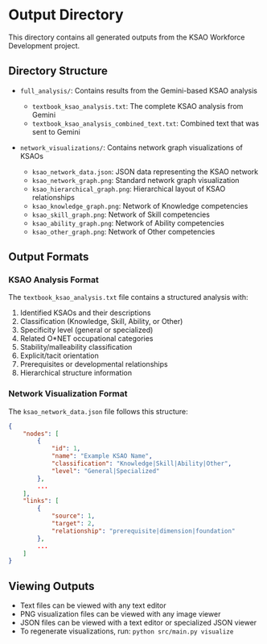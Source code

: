 # Output Directory

This directory contains all generated outputs from the KSAO Workforce Development project.

## Directory Structure

- `full_analysis/`: Contains results from the Gemini-based KSAO analysis
  - `textbook_ksao_analysis.txt`: The complete KSAO analysis from Gemini
  - `textbook_ksao_analysis_combined_text.txt`: Combined text that was sent to Gemini
  
- `network_visualizations/`: Contains network graph visualizations of KSAOs
  - `ksao_network_data.json`: JSON data representing the KSAO network
  - `ksao_network_graph.png`: Standard network graph visualization
  - `ksao_hierarchical_graph.png`: Hierarchical layout of KSAO relationships
  - `ksao_knowledge_graph.png`: Network of Knowledge competencies
  - `ksao_skill_graph.png`: Network of Skill competencies
  - `ksao_ability_graph.png`: Network of Ability competencies
  - `ksao_other_graph.png`: Network of Other competencies

## Output Formats

### KSAO Analysis Format

The `textbook_ksao_analysis.txt` file contains a structured analysis with:

1. Identified KSAOs and their descriptions
2. Classification (Knowledge, Skill, Ability, or Other)
3. Specificity level (general or specialized)
4. Related O*NET occupational categories
5. Stability/malleability classification
6. Explicit/tacit orientation
7. Prerequisites or developmental relationships
8. Hierarchical structure information

### Network Visualization Format

The `ksao_network_data.json` file follows this structure:

```json
{
    "nodes": [
        {
            "id": 1,
            "name": "Example KSAO Name",
            "classification": "Knowledge|Skill|Ability|Other",
            "level": "General|Specialized"
        },
        ...
    ],
    "links": [
        {
            "source": 1,
            "target": 2,
            "relationship": "prerequisite|dimension|foundation"
        },
        ...
    ]
}
```

## Viewing Outputs

- Text files can be viewed with any text editor
- PNG visualization files can be viewed with any image viewer
- JSON files can be viewed with a text editor or specialized JSON viewer
- To regenerate visualizations, run: `python src/main.py visualize`